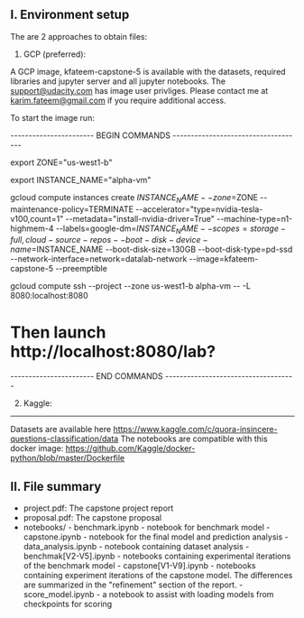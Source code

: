I. Environment setup
--------------------

The are 2 approaches to obtain files:

1. GCP (preferred):

A GCP image, kfateem-capstone-5 is available with the datasets, required libraries and jupyter server and all jupyter notebooks.
The support@udacity.com has image user privliges. Please contact me at karim.fateem@gmail.com if you require additional access.

To start the image run:

----------------------- BEGIN COMMANDS ------------------------------------

export ZONE="us-west1-b"

export INSTANCE_NAME="alpha-vm"

gcloud compute instances create $INSTANCE_NAME  --zone=$ZONE  --maintenance-policy=TERMINATE  --accelerator="type=nvidia-tesla-v100,count=1"   --metadata="install-nvidia-driver=True" --machine-type=n1-highmem-4 --labels=google-dm=$INSTANCE_NAME --scopes=storage-full,cloud-source-repos --boot-disk-device-name=$INSTANCE_NAME --boot-disk-size=130GB --boot-disk-type=pd-ssd  --network-interface=network=datalab-network  --image=kfateem-capstone-5 --preemptible

gcloud compute ssh --project <ENTER YOUR PROJECT> --zone us-west1-b alpha-vm -- -L 8080:localhost:8080

# Then launch http://localhost:8080/lab?

----------------------- END COMMANDS ------------------------------------

2. Kaggle:
----------
Datasets are available here https://www.kaggle.com/c/quora-insincere-questions-classification/data
The notebooks are compatible with this docker image: https://github.com/Kaggle/docker-python/blob/master/Dockerfile


II. File summary
----------------

- project.pdf: The capstone project report
- proposal.pdf: The capstone proposal
- notebooks/
          - benchmark.ipynb - notebook for benchmark model
          - capstone.ipynb - notebook for the final model and prediction analysis
          - data_analysis.ipynb - notebook containing dataset analysis
          - benchmak[V2-V5].ipynb -  notebooks containing experimental iterations of the benchmark model
          - capstone[V1-V9].ipynb - notebooks containing experiment iterations of the capstone model. The differences are summarized in the "refinement" section of the report.
          - score_model.ipynb - a notebook to assist with loading models from checkpoints for scoring
